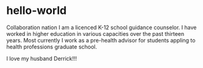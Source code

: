 # hello-world
Collaboration nation
I am a licenced K-12 school guidance counselor.  I have worked in higher education in various capacities over the past thirteen years.  Most currently I work as a pre-health advisor for students appling to health professions graduate school.

I love my husband Derrick!!!
